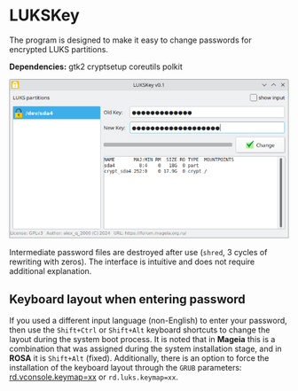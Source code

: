 # LUKSKey
The program is designed to make it easy to change passwords for encrypted LUKS partitions.  
  
**Dependencies:** gtk2 cryptsetup coreutils polkit
  
![](https://github.com/AKotov-dev/LUKSKey/blob/main/Screenshot1.png)  
  
Intermediate password files are destroyed after use (`shred`, 3 cycles of rewriting with zeros). The interface is intuitive and does not require additional explanation.

## Keyboard layout when entering password

If you used a different input language (non-English) to enter your password, then use the `Shift+Ctrl` or `Shift+Alt` keyboard shortcuts to change the layout during the system boot process. It is noted that in **Mageia** this is a combination that was assigned during the system installation stage, and in **ROSA** it is `Shift+Alt` (fixed). Additionally, there is an option to force the installation of the keyboard layout through the `GRUB` parameters: [rd.vconsole.keymap=xx](https://shivering-isles.com/2023/11/silverblue-luks-preboot-keyboard-layout) or `rd.luks.keymap=xx`.
